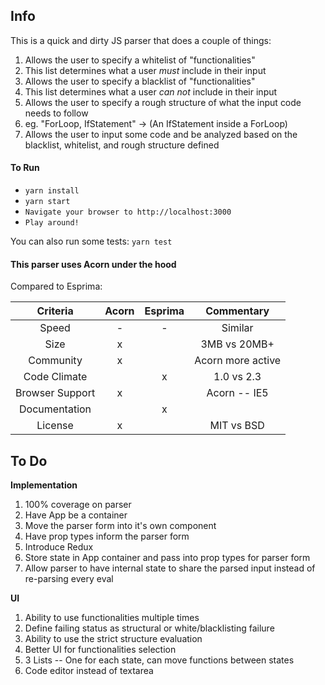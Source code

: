 ## Info

This is a quick and dirty JS parser that does a couple of things:
1. Allows the user to specify a whitelist of "functionalities"
  1. This list determines what a user *must* include in their input
1. Allows the user to specify a blacklist of "functionalities"
  1. This list determines what a user *can not* include in their input
1. Allows the user to specify a rough structure of what the input code needs to follow
  1. eg. "ForLoop, IfStatement" -> (An IfStatement inside a ForLoop)
1. Allows the user to input some code and be analyzed based on the blacklist, whitelist, and rough structure defined

#### To Run
- `yarn install`
- `yarn start`
- `Navigate your browser to http://localhost:3000`
- `Play around!`

You can also run some tests: `yarn test`

#### This parser uses Acorn under the hood

Compared to Esprima:

| Criteria        | Acorn | Esprima | Commentary        |
|:---------------:|:-----:|:-------:|:-----------------:|
| Speed           |   -   |     -   | Similar           |
| Size            |  x    |         | 3MB vs 20MB+      |
| Community       |   x   |         | Acorn more active |
| Code Climate    |       |     x   | 1.0 vs 2.3        |
| Browser Support |   x   |         | Acorn -- IE5      |
| Documentation   |       |     x   |                   |
| License         |  x    |         | MIT vs BSD        |

## To Do

**Implementation**

1. 100% coverage on parser
1. Have App be a container
  1. Move the parser form into it's own component
  1. Have prop types inform the parser form
  1. Introduce Redux
  1. Store state in App container and pass into prop types for parser form
  1. Allow parser to have internal state to share the parsed input instead of re-parsing every eval

**UI**

1. Ability to use functionalities multiple times
1. Define failing status as structural or white/blacklisting failure
1. Ability to use the strict structure evaluation
1. Better UI for functionalities selection
  1. 3 Lists -- One for each state, can move functions between states
1. Code editor instead of textarea
